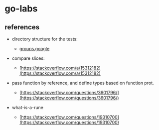 # go-labs

## references
* directory structure for the tests: 
    * [groups.google](https://groups.google.com/d/msg/golang-nuts/3hPEtCNm3XA/lh5iaCLyAAAJ)

* compare slices: 
    * [https://stackoverflow.com/a/15312182](https://stackoverflow.com/a/15312182)

* pass function by reference, and define types based on function prot.
    * [https://stackoverflow.com/questions/3601796/](https://stackoverflow.com/questions/3601796/)
* what-is-a-rune
    * [https://stackoverflow.com/questions/19310700](https://stackoverflow.com/questions/19310700)